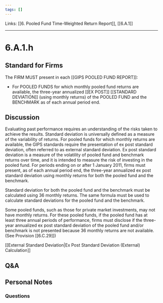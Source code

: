 ```yaml
---
tags: []
---
```

Links: [[6. Pooled Fund Time-Weighted Return Report]], [[6.A.1]]
___
# 6.A.1.h
## Standard for Firms
The FIRM MUST present in each [[GIPS POOLED FUND REPORT]]:
- For POOLED FUNDS for which monthly pooled fund returns are available, the three-year annualized [[EX POST]] [[STANDARD DEVIATION]] (using monthly returns) of the POOLED FUND and the BENCHMARK as of each annual period end.
## Discussion
Evaluating past performance requires an understanding of the risks taken to achieve the results. Standard deviation is universally defined as a measure of the variability of returns. For pooled funds for which monthly returns are available, the GIPS standards require the presentation of ex post standard deviation, often referred to as external standard deviation. Ex post standard deviation is a measure of the volatility of pooled fund and benchmark returns over time, and it is intended to measure the risk of investing in the pooled fund. For periods ending on or after 1 January 2011, firms must present, as of each annual period end, the three-year annualized ex post standard deviation using monthly returns for both the pooled fund and the benchmark.

Standard deviation for both the pooled fund and the benchmark must be calculated using 36 monthly returns. The same formula must be used to calculate standard deviations for the pooled fund and the benchmark.

Some pooled funds, such as those for private market investments, may not have monthly returns. For these pooled funds, if the pooled fund has at least three annual periods of performance, firms must disclose if the three-year annualized ex post standard deviation of the pooled fund and/or benchmark is not presented because 36 monthly returns are not available. (See Provision [[6.C.29]])

[[External Standard Deviation|Ex Post Standard Deviation (External) Calculation]]
## Q&A

## Personal Notes

### Questions